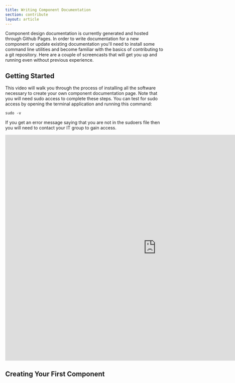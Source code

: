```yaml
---
title: Writing Component Documentation
section: contribute
layout: article
---
```


Component design documentation is currently generated and hosted through Github Pages. In order to write documentation for a new component or update existing documentation you'll need to install some command line utilities and become familiar with the basics of contributing to a git repository. Here are a couple of screencasts that will get you up and running even without previous experience.

## Getting Started
This video will walk you through the process of installing all the software necessary to create your own component documentation page. Note that you will need sudo access to complete these steps. You can test for sudo access by opening the terminal application and running this command:

```
sudo -v
```

If you get an error message saying that you are not in the sudoers file then you will need to contact your IT group to gain access.

<div class="video-wrapper">
  <iframe width="960" height="720" src="https://www.youtube-nocookie.com/embed/YTTjxTdHjPM?rel=0&amp;showinfo=0" frameborder="0" allowfullscreen></iframe>
</div>

## Creating Your First Component
